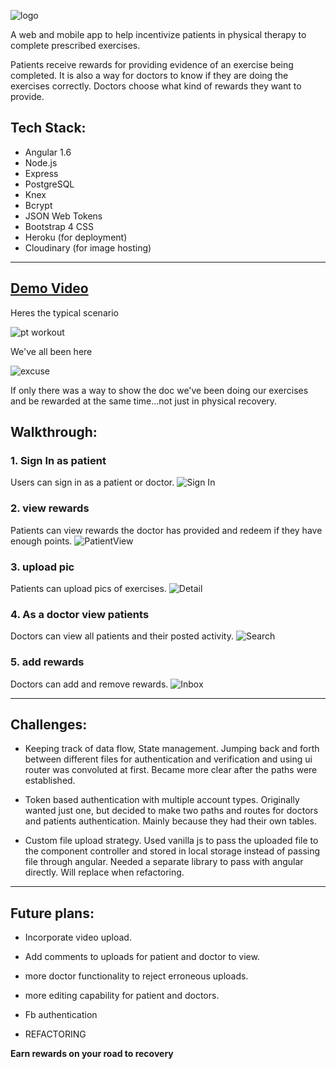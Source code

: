 
![logo](readme/recovery_logo.png)

A web and mobile app to help incentivize patients in physical therapy to complete prescribed exercises.

Patients receive rewards for providing evidence of an exercise being completed. It is also a way for doctors to know if they are doing the exercises correctly. Doctors choose what kind of rewards they want to provide.  

## Tech Stack:

- Angular 1.6
- Node.js
- Express
- PostgreSQL
- Knex
- Bcrypt
- JSON Web Tokens
- Bootstrap 4 CSS
- Heroku (for deployment)
- Cloudinary (for image hosting)

---

[Demo Video](http://slides.com/cocomjolk/deck/live#/1)
---

Heres the typical scenario

![pt workout](readme/pt_workout.png)

We've all been here

![excuse](readme/excuse.png)

If only there was a way to show the doc we've been doing our exercises and be rewarded at the same time...not just in physical recovery.

## Walkthrough:
### 1. Sign In as patient
Users can sign in as a patient or doctor.
![Sign In](readme/user_login.png)



### 2. view rewards
Patients can view rewards the doctor has provided and redeem if they have enough points.
![PatientView](readme/user_view_rewards.png)


### 3. upload pic
Patients can upload pics of exercises.
![Detail](readme/user_upload_pic.png)


### 4. As a doctor view patients
Doctors can view all patients and their posted activity.
![Search](readme/doc_view_patients.png)


### 5. add rewards
Doctors can add and remove rewards.
![Inbox](readme/doc_add_reward.png)

---
## Challenges:

- Keeping track of data flow, State management.
  Jumping back and forth between different files for authentication and verification and using ui router was convoluted at first. Became more clear after the paths were established.

- Token based authentication with multiple account types.
  Originally wanted just one, but decided to make two paths and routes for doctors and patients authentication. Mainly because they had their own tables.

- Custom file upload strategy.
  Used vanilla js to pass the uploaded file to the component controller and stored in local storage instead of passing file through angular. Needed a separate library to pass with angular directly. Will replace when refactoring.

---
## Future plans:

- Incorporate video upload.

- Add comments to uploads for patient and doctor to view.

- more doctor functionality to reject erroneous uploads.

- more editing capability for patient and doctors.

- Fb authentication

- REFACTORING


**Earn rewards on your road to recovery**
